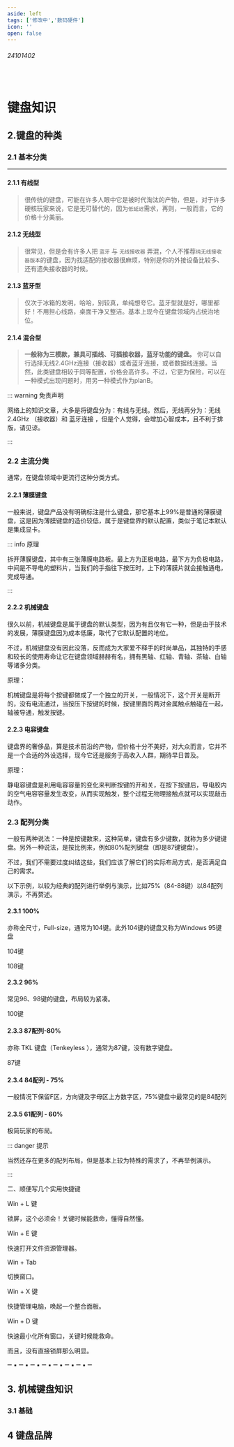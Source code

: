 ```yaml
---
aside: left
tags: ['修改中','数码硬件']
icon: ''
open: false
---
```

 
###### 24101402

<br/>

# 键盘知识


<zo-iframe src='https://kdocs.cn/l/cfdE884aPbQa' />


## 2.键盘的种类

### 2.1 基本分类

---

#### 2.1.1 **有线型**

> 很传统的键盘，可能在许多人眼中它是被时代淘汰的产物，但是，对于许多硬核玩家来说，它是无可替代的，因为`低延迟`需求，再则，一般而言，它的价格十分美丽。

#### 2.1.2 **无线型**

> 很常见，但是会有许多人把 `蓝牙` 与 `无线接收器` 弄混，个人不推荐`纯无线接收器版本`的键盘，因为找适配的接收器很麻烦，特别是你的外接设备比较多、还有遗失接收器的时候。

#### 2.1.3 **蓝牙型**

> 仅次于冰箱的发明，哈哈，别较真，单纯想夸它。蓝牙型就是好，哪里都好！不用担心线路，桌面干净又整洁。基本上现今在键盘领域内占统治地位。

#### 2.1.4 **混合型**

> **一般称为三模款，兼具可插线、可插接收器，蓝牙功能的键盘。** 你可以自行选择无线2.4GHz连接（接收器）或者蓝牙连接，或者数据线连接。当然，此类键盘相较于同等配置，价格会高许多。不过，它更为保险，可以在一种模式出现问题时，用另一种模式作为planB。

::: warning 免责声明

网络上的知识文章，大多是将键盘分为：有线与无线。然后，无线再分为：无线2.4GHz （接收器）和 蓝牙连接 ，但是个人觉得，会增加心智成本，且不利于排版，请见谅。

::: 

### 2.2 主流分类

通常，在键盘领域中更流行这种分类方式。

#### 2.2.1 薄膜键盘

一般来说，键盘产品没有明确标注是什么键盘，那它基本上99%是普通的薄膜键盘，这是因为薄膜键盘的造价较低，属于是键盘界的默认配置，类似于笔记本默认是集成显卡。


::: info 原理

拆开薄膜键盘，其中有三张薄膜电路板。最上方为正极电路，最下方为负极电路，中间是不导电的塑料片，当我们的手指往下按压时，上下的薄膜片就会接触通电，完成导通。

:::

#### 2.2.2 机械键盘

很久以前，机械键盘是属于键盘的默认类型，因为有且仅有它一种，但是由于技术的发展，薄膜键盘因为成本低廉，取代了它默认配置的地位。

不过，机械键盘没有因此没落，反而成为大家爱不释手的时尚单品，其独特的手感和较长的使用寿命让它在键盘领域赫赫有名，拥有黑轴、红轴、青轴、茶轴、白轴等诸多分类。

原理：

机械键盘是将每个按键都做成了一个独立的开关，一般情况下，这个开关是断开的，没有电流通过，当按压下按键的时候，按键里面的两对金属触点触碰在一起，轴被导通，触发按键。

#### 2.2.3 电容键盘

键盘界的奢侈品，算是技术前沿的产物，但价格十分不美好，对大众而言，它并不是一个合适的外设选择，现今它还是服务于高收入人群，期待早日普及。

原理：

静电容键盘是利用电容容量的变化来判断按键的开和关，在按下按键后，导电胶内的空气电容容量发生改变，从而实现触发，整个过程无物理接触点就可以实现敲击动作。

### 2.3 配列分类

一般有两种说法：一种是按键数来，这种简单，键盘有多少键数，就称为多少键键盘。另外一种说法，是按比例来，例如80%配列键盘（即是87键键盘）。

不过，我们不需要过度纠结这些，我们应该了解它们的实际布局方式，是否满足自己的需求。

以下示例，以较为经典的配列进行举例与演示，比如75%（84-88键）以84配列演示，不再赘述。

#### 2.3.1 100%

亦称全尺寸，Full-size，通常为104键。此外104键的键盘又称为Windows 95键盘



104键

108键

#### 2.3.2  96%

常见96、98键的键盘，布局较为紧凑。



100键





#### 2.3.3 87配列-80%

亦称 TKL 键盘（Tenkeyless ），通常为87键，没有数字键盘。



87键

#### 2.3.4 84配列 - 75%

一般情况下保留F区，方向键及字母区上方数字区，75%键盘中最常见的是84配列





#### 2.3.5 61配列 - 60%

极简玩家的布局。


::: danger 提示

当然还存在更多的配列布局，但是基本上较为特殊的需求了，不再举例演示。

:::



二、顺便写几个实用快捷键

Win + L 键

锁屏，这个必须会！关键时候能救命，懂得自然懂。

Win + E 键

快速打开文件资源管理器。

Win + Tab

切换窗口。

Win + X 键

快捷管理电脑，唤起一个整合面板。

Win + D 键

快速最小化所有窗口，关键时候能救命。

而且，没有直接锁屏那么明显。

➖ ▪ ➖ ▪ ➖ ▪ ➖ ▪ ➖ ▪ ➖ ▪ ➖ ▪ ➖

## 3. 机械键盘知识

### 3.1 基础



## 4 键盘品牌


















